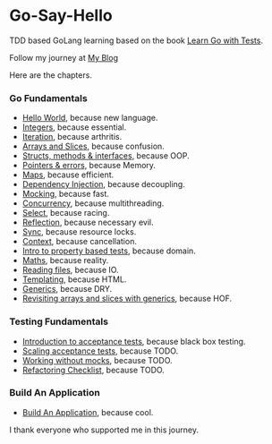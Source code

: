 # Go-Say-Hello
TDD based GoLang learning based on the book [Learn Go with Tests](https://quii.gitbook.io/learn-go-with-tests/). 

Follow my journey at [My Blog](https://rahul-goel-blog.vercel.app/)

Here are the chapters. 
### Go Fundamentals
* [Hello World](https://github.com/Rahul-NITD/Go-Say-Hello/tree/main/01_Hello_World), because new language.
* [Integers](https://github.com/Rahul-NITD/Go-Say-Hello/tree/main/02_Integers), because essential.
* [Iteration](https://github.com/Rahul-NITD/Go-Say-Hello/tree/main/03_Iteration), because arthritis.
* [Arrays and Slices](https://github.com/Rahul-NITD/Go-Say-Hello/tree/main/04_Arrays_and_Slices), because confusion.
* [Structs, methods & interfaces](https://github.com/Rahul-NITD/Go-Say-Hello/tree/main/05_Structs), because OOP.
* [Pointers & errors](https://github.com/Rahul-NITD/Go-Say-Hello/tree/main/06_Pointers), because Memory.<!-- TODO -->
* [Maps](https://github.com/Rahul-NITD/Go-Say-Hello/tree/main/07_Maps), because efficient.
* [Dependency Injection](https://github.com/Rahul-NITD/Go-Say-Hello/tree/main/08_Dependency%20Injection), because decoupling.
* [Mocking](https://github.com/Rahul-NITD/Go-Say-Hello/tree/main/09_Mocking), because fast.
* [Concurrency](https://github.com/Rahul-NITD/Go-Say-Hello/tree/main/10_Concurrency), because multithreading.
* [Select](https://github.com/Rahul-NITD/Go-Say-Hello/tree/main/11_Select), because racing. <!-- TODO -->
* [Reflection](https://github.com/Rahul-NITD/Go-Say-Hello/tree/main/12_Reflection), because necessary evil. <!-- TODO -->
* [Sync](https://github.com/Rahul-NITD/Go-Say-Hello/tree/main/13_Sync), because resource locks.
* [Context](https://github.com/Rahul-NITD/Go-Say-Hello/tree/main/14_Context), because cancellation.
* [Intro to property based tests](https://github.com/Rahul-NITD/Go-Say-Hello/tree/main/15_Property_Based_Testing), because domain.
* [Maths](https://github.com/Rahul-NITD/Go-Say-Hello/tree/main/16_Maths), because reality. <!-- TODO -->
* [Reading files](https://github.com/Rahul-NITD/Go-Say-Hello/tree/main/17_18_Reading_Files_Templating), because IO.
* [Templating](https://github.com/Rahul-NITD/Go-Say-Hello/tree/main/17_18_Reading_Files_Templating), because HTML.
* [Generics](https://github.com/Rahul-NITD/Go-Say-Hello/tree/main/19_20_Generics_HOF), because DRY.
* [Revisiting arrays and slices with generics](https://github.com/Rahul-NITD/Go-Say-Hello/tree/main/19_20_Generics_HOF), because HOF.

### Testing Fundamentals
* [Introduction to acceptance tests](https://github.com/Rahul-NITD/Go-Say-Hello/tree/main/21_AcceptanceTests), because black box testing. <!-- TODO -->
* [Scaling acceptance tests](TODO), because TODO.
* [Working without mocks](TODO), because TODO.
* [Refactoring Checklist](TODO), because TODO.

### Build An Application
* [Build An Application](https://github.com/Rahul-NITD/Go-Say-Hello/tree/main/24_Build_An_Application), because cool. <!-- TODO -->

I thank everyone who supported me in this journey.
